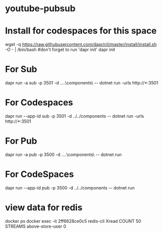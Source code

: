 # youtube-pubsub
# Install for codespaces for this space
wget -q https://raw.githubusercontent.com/dapr/cli/master/install/install.sh -O - | /bin/bash
#don't forget to run 'dapr init'
dapr init

# For Sub
dapr run -a sub -p 3501 -d ..\..\components\ -- dotnet run -urls http://*:3501

# For Codespaces
dapr run --app-id sub -p 3501 -d ../../components -- dotnet run -urls http://*:3501

# For Pub
dapr run -a pub -p 3500 -d ..\..\components\ -- dotnet run
# For CodeSpaces
dapr run --app-id pub -p 3500 -d ../../components -- dotnet run

# view data for redis
docker ps
docker exec -it 2ff6628ce0c5 redis-cli
Xread COUNT 50 STREAMS above-store-user 0